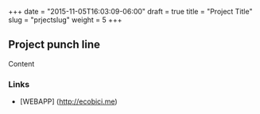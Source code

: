 +++
date = "2015-11-05T16:03:09-06:00"
draft = true
title = "Project Title"
slug = "prjectslug"
weight = 5
+++

## Project punch line
Content

### Links
* [WEBAPP] (http://ecobici.me)
